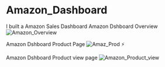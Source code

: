 # Amazon_Dashboard
I built a Amazon Sales Dashboard
Amazon Dshboard Overview
![Amazon_Overview](https://github.com/SATYAPRAKASHSETHY/Amazon_Dashboard/assets/90369353/bad8b199-7589-403d-96d2-298ce9ad3305)

Amazon Dshboard Product Page
![Amaz_Prod](https://github.com/SATYAPRAKASHSETHY/Amazon_Dashboard/assets/90369353/4a1e02d3-74fb-401b-afab-c54d5956e1ae)
⚡

Amazon Dshboard Product view page
![Amazon_Product_view](https://github.com/SATYAPRAKASHSETHY/Amazon_Dashboard/assets/90369353/ec7ac908-21f8-478c-8699-ce21b134c2c4)
